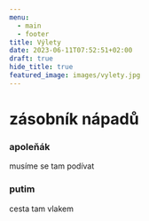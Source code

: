 ```yaml
---
menu:
  - main
  - footer
title: Výlety
date: 2023-06-11T07:52:51+02:00
draft: true
hide_title: true
featured_image: images/vylety.jpg
---
```

# zásobník nápadů

### apoleňák

musíme se tam podívat

### putim

cesta tam vlakem
